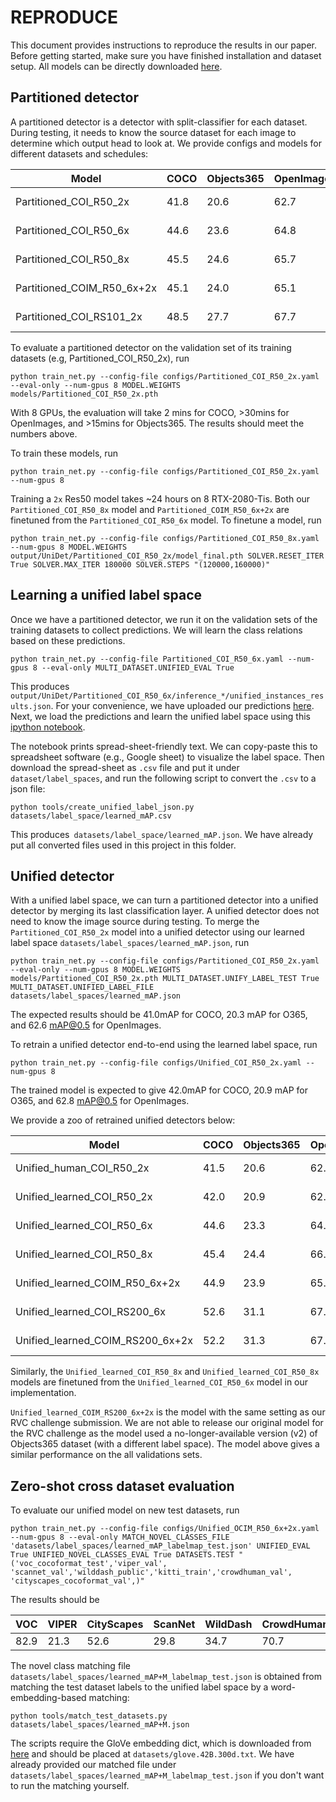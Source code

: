 # REPRODUCE

This document provides instructions to reproduce the results in our paper. Before getting started, make sure you have finished installation and dataset setup. All models can be directly downloaded [here](https://drive.google.com/file/d/147cBVObkiFMwoHj1B79lsVQZh6KiBksf/view?usp=sharing).


## Partitioned detector

A partitioned detector is a detector with split-classifier for each dataset. During testing, it needs to know the source dataset for each image to determine which output head to look at. We provide configs and models for different datasets and schedules:

| Model                      | COCO | Objects365 | OpenImages | Mapillary | links   |
|----------------------------|------|------------|------------|-----------|---------|
| Partitioned_COI_R50_2x     | 41.8 | 20.6       | 62.7       | -         |[config](../configs/Partitioned_COI_R50_2x.yaml)/ [weights](https://drive.google.com/file/d/1GQrMVtedm4On1w5t_CKPiy8gSdeJKZeg/view?usp=sharing)|
| Partitioned_COI_R50_6x     | 44.6 | 23.6       | 64.8       | -         |[config](../configs/Partitioned_COI_R50_6x.yaml)/ [weights](https://drive.google.com/file/d/1KlJuAt9SNPAsYYwL-lpmk6GfHEaV-Lip/view?usp=sharing)|
| Partitioned_COI_R50_8x     | 45.5 | 24.6       | 65.7       | -         |[config](../configs/Partitioned_COI_R50_8x.yaml)/ [weights](https://drive.google.com/file/d/1HHfqmRJh3Slcl5A2jcvXV9qb3J5dyDAp/view?usp=sharing)|
| Partitioned_COIM_R50_6x+2x | 45.1 | 24.0       | 65.1       | 14.9      |[config](../configs/Partitioned_COIM_R50_6x+2x.yaml)/ [weights](https://drive.google.com/file/d/1SdtNM-7bkOLkTu1SStPLk1sFt536Vz0n/view?usp=sharing)|
| Partitioned_COI_RS101_2x   | 48.5 | 27.7       | 67.7       | -         |[config](../configs/Partitioned_COI_RS101_2x.yaml)/ [weights](https://drive.google.com/file/d/1MQOQvYTIAp1K2UKTWEPoNE6LrnnvTlnD/view?usp=sharing)|

To evaluate a partitioned detector on the validation set of its training datasets (e.g, Partitioned_COI_R50_2x), run 

~~~
python train_net.py --config-file configs/Partitioned_COI_R50_2x.yaml --eval-only --num-gpus 8 MODEL.WEIGHTS models/Partitioned_COI_R50_2x.pth
~~~

With 8 GPUs, the evaluation will take 2 mins for COCO, >30mins for OpenImages, and >15mins for Objects365.
The results should meet the numbers above.

To train these models, run

~~~
python train_net.py --config-file configs/Partitioned_COI_R50_2x.yaml --num-gpus 8
~~~

Training a `2x` Res50 model takes ~24 hours on 8 RTX-2080-Tis. Both our `Partitioned_COI_R50_8x` model and `Partitioned_COIM_R50_6x+2x` are finetuned from the `Partitioned_COI_R50_6x` model. To finetune a model, run

~~~
python train_net.py --config-file configs/Partitioned_COI_R50_8x.yaml --num-gpus 8 MODEL.WEIGHTS output/UniDet/Partitioned_COI_R50_2x/model_final.pth SOLVER.RESET_ITER True SOLVER.MAX_ITER 180000 SOLVER.STEPS "(120000,160000)"
~~~

## Learning a unified label space

Once we have a partitioned detector, we run it on the validation sets of the training datasets to collect predictions. We will learn the class relations based on these predictions.

~~~
python train_net.py --config-file Partitioned_COI_R50_6x.yaml --num-gpus 8 --eval-only MULTI_DATASET.UNIFIED_EVAL True
~~~

This produces `output/UniDet/Partitioned_COI_R50_6x/inference_*/unified_instances_results.json`. For your convenience, we have uploaded our predictions [here](https://drive.google.com/drive/folders/1dDLiQfjEE0PqRlb7gtja-ermW2HJK5Tz?usp=sharing).
Next, we load the predictions and learn the unified label space using this [ipython notebook](../tools/UniDet_learn_labelspace_mAP.ipynb). 

The notebook prints spread-sheet-friendly text. We can copy-paste this to spreadsheet software (e.g., Google sheet) to visualize the label space.
Then download the spread-sheet as `.csv` file and put it under `dataset/label_spaces`, and run the following script to convert the `.csv` to a json file:

~~~
python tools/create_unified_label_json.py datasets/label_space/learned_mAP.csv
~~~

This produces` datasets/label_space/learned_mAP.json`.
We have already put all converted files used in this project in this folder.

## Unified detector

With a unified label space, we can turn a partitioned detector into a unified detector by merging its last classification layer. A unified detector does not need to know the image source during testing. To merge the `Partitioned_COI_R50_2x` model into a unified detector using our learned label space `datasets/label_spaces/learned_mAP.json`, run

~~~
python train_net.py --config-file configs/Partitioned_COI_R50_2x.yaml --eval-only --num-gpus 8 MODEL.WEIGHTS models/Partitioned_COI_R50_2x.pth MULTI_DATASET.UNIFY_LABEL_TEST True MULTI_DATASET.UNIFIED_LABEL_FILE datasets/label_spaces/learned_mAP.json
~~~

The expected results should be 41.0mAP for COCO, 20.3 mAP for O365, and 62.6 mAP@0.5 for OpenImages.


To retrain a unified detector end-to-end using the learned label space, run

~~~
python train_net.py --config-file configs/Unified_COI_R50_2x.yaml --num-gpus 8
~~~

The trained model is expected to give 42.0mAP for COCO, 20.9 mAP for O365, and 62.8 mAP@0.5 for OpenImages.

We provide a zoo of retrained unified detectors below:

| Model                              | COCO | Objects365 | OpenImages | Mapillary | weights |
|------------------------------------|------|------------|------------|-----------|---------|
| Unified_human_COI_R50_2x           | 41.5 | 20.6       | 62.6       | -         |[config](../configs/Unified_human_COI_R50_2x.yaml)/ [weights](https://drive.google.com/file/d/15f-JLaJTvmlL9Jx1pNwP0N07si5LIJBi/view?usp=sharing)|
| Unified_learned_COI_R50_2x         | 42.0 | 20.9       | 62.8       | -         |[config](../configs/Unified_learned_COI_R50_2x.yaml)/ [weights](https://drive.google.com/file/d/1kmtEcuqlbFbeRZDCADgDs-JsGEcnSuAz/view?usp=sharing)|
| Unified_learned_COI_R50_6x         | 44.6 | 23.3       | 64.5       | -         |[config](../configs/Unified_learned_COI_R50_6x.yaml)/ [weights](https://drive.google.com/file/d/1T3q63IHAl5dz6utu2-VbeCNxQOfNqCZK/view?usp=sharing)|
| Unified_learned_COI_R50_8x         | 45.4 | 24.4       | 66.0       | -         |[config](../configs/Unified_learned_COI_R50_8x.yaml)/ [weights](https://drive.google.com/file/d/1PZ_EQDfCSkmiaJobrCRddu6Bf6QdU1LB/view?usp=sharing)|
| Unified_learned_COIM_R50_6x+2x     | 44.9 | 23.9       | 65.7       | 14.8      |[config](../configs/Unified_learned_COIM_R50_6x+2x.yaml)/ [weights](https://drive.google.com/file/d/1UHjVU5NeAtKlptNRzUy5PB96m_qsQEk9/view?usp=sharing)|
| Unified_learned_COI_RS200_6x       | 52.6 | 31.1       | 67.6       | -         |[config](../configs/Unified_learned_COI_RS200_6x.yaml)/ [weights](https://drive.google.com/file/d/147cBVObkiFMwoHj1B79lsVQZh6KiBksf/view?usp=sharing)|
| Unified_learned_COIM_RS200_6x+2x   | 52.2 | 31.3       | 67.8       | 20.3      |[config](../configs/Unified_learned_COIM_RS200_6x+2x.yaml)/ [weights](https://drive.google.com/file/d/19gfAVvlh_MYKqAW3IYL2il5UB15k3jEP/view?usp=sharing)|

Similarly, the `Unified_learned_COI_R50_8x` and `Unified_learned_COI_R50_8x` models are finetuned from the `Unified_learned_COI_R50_6x` model in our implementation.

`Unified_learned_COIM_RS200_6x+2x` is the model with the same setting as our RVC challenge submission.
We are not able to release our original model for the RVC challenge as the model used a no-longer-available version (v2) of Objects365 dataset (with a different label space).
The model above gives a similar performance on the all validations sets.

## Zero-shot cross dataset evaluation

To evaluate our unified model on new test datasets, run

~~~
python train_net.py --config-file configs/Unified_OCIM_R50_6x+2x.yaml --num-gpus 8 --eval-only MATCH_NOVEL_CLASSES_FILE 'datasets/label_spaces/learned_mAP_labelmap_test.json' UNIFIED_EVAL True UNIFIED_NOVEL_CLASSES_EVAL True DATASETS.TEST "('voc_cocoformat_test','viper_val', 'scannet_val','wilddash_public','kitti_train','crowdhuman_val', 'cityscapes_cocoformat_val',)"
~~~

The results should be

|  VOC  | VIPER |  CityScapes  | ScanNet | WildDash | CrowdHuman | KITTI | mean |
|-------|-------|--------------|---------|----------|------------|-------|------|
| 82.9  | 21.3  | 52.6         | 29.8    | 34.7     | 70.7       | 39.9  | 47.3 |

The novel class matching file `datasets/label_spaces/learned_mAP+M_labelmap_test.json` is obtained from matching the test dataset labels to the unified label space by a word-embedding-based matching:

~~~
python tools/match_test_datasets.py datasets/label_spaces/learned_mAP+M.json
~~~

The scripts require the GloVe embedding dict, which is downloaded from [here](https://github.com/stanfordnlp/GloVe) and should be placed at `datasets/glove.42B.300d.txt`. We have already provided our matched file under `datasets/label_spaces/learned_mAP+M_labelmap_test.json` if you don't want to run the matching yourself.